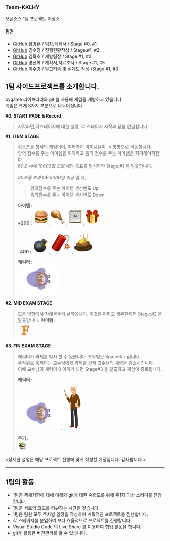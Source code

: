 ### Team-KKLHY
오픈소스 1팀 프로젝트 저장소<br>
#### 팀원
+ [GitHub](https://github.com/HwangBBang) 황병훈 / 팀장,계획서 / Stage.#0, #1 
+ [GitHub](https://github.com/123ksj) 김수정 / 진행현황작성 / Stage.#1, #2 
+ [GitHub](https://github.com/subsub97) 김득호 / 개발팀장 / Stage.#1, #2
+ [GitHub](https://github.com/YangJinHyeok) 양진혁 / 계획서,자료조사 / Stage.#1, #3 
+ [GitHub](https://github.com/sugyeong-lee) 이수경 / 알고리즘 및 설계도 작성 /Stage.#1, #3

## 1팀 사이드프로젝트를 소개합니다.

pygame 라이브러리와 git 을 사용해 게임을 개발하고 있습니다.<br>
게임은 크게 3가지 부분으로 나누어집니다.<br>

**#0. START PAGE & Record**<br>
> 시작화면,각스테이지에 대한 설명, 각 스테이지 시작과 끝을 연결합니다. <br>

**#1. ITEM STAGE**<br>
> 횡스크롤 형식의 게임이며, 여러가지 아이템들이  -x 방향으로 이동합니다. <br>
> 양의 점수를 주는 아이템을 획득하고 음의 점수를 주는 아이템은 회피해야하한다. <br>
> *60초 내에 10000점 도달* 해당 목표를 달성하면 Stage.#1 을 탈출합니다. <br><br>
> *30초를 초과* OR *5000점 이상* 일 때, <br> 
>> 양의점수를 주는 아이템 생성빈도 Up<br>
>> 음의점수를 주는 아이템 생성빈도 Down<br>
>
> **아이템 :** <br>
> **+200 :** <img src = "아이템/p_it1.png">,<img src = "아이템/p_it2.png">,<img src = "아이템/p_it3.png">,<img src = "아이템/p_it4.png"> <br><br>
> **-400 :** <img src = "아이템/n_it1.png">,<img src = "아이템/n_it2.png">,<img src = "아이템/n_it3.png">
> 
> **캐릭터 :** <br>
> <img src = "캐릭터/Step_0_2_4.png">

**#2. MID EXAM STAGE**<br>
> 모든 방향에서 장애물들이 날라옵니다. 이것을 피하고 생존한다면 Stage.#2 을 탈출합니다.
> **아이템 :** <br>
> <img src = "아이템/obj_F.png" width = 10%> <br>

**#3. FIN EXAM STAGE**<br>
> 캐릭터가 과제를 발사 할 수 있습니다. 조작법은 SpaceBar 입니다. <br>
> 무작위로 움직이는 교수님에게 과제를 던져 교수님의 체력을 감소시킵니다. <br>
> 이때 교수님의 체력이 0 이하가 되면 Stage#3 을 탈출하고 게임이 종료됩니다. <br>
> 
> **캐릭터 :** <br>
> <img src = "캐릭터/Step_0_2_4.png">, <img src = "캐릭터/teacher.png"> <br>
>
>
> **무기 :**<br>
>  <img src = "아이템/weapon.png">



<상세한 설명은 해당 프로젝트 진행에 맞게 작성할 예정입니다. 감사합니다.>

---
## 1팀의 활동

+ 1팀은 객체지향에 대해 이해와 git에 대한 숙련도를 위해 주1회 이상 스터디를 진행합니다.
+ 1팀은 서로의 코드를 리뷰하는 시간을 갖습니다.
+ 1팀은 팀원 모두 주차별 일정을 작성하여 계획적인 프로젝트를 진행합니다.
+ 각 스테이지를 분업하여 보다 효율적으로 프로젝트를 진행합니다.
+ Visual Studio Code 의 Live Share 를 이용하여 협업 활동을 합니다.
+ git을 활용한 버전관리를 할 수 있습니다.
